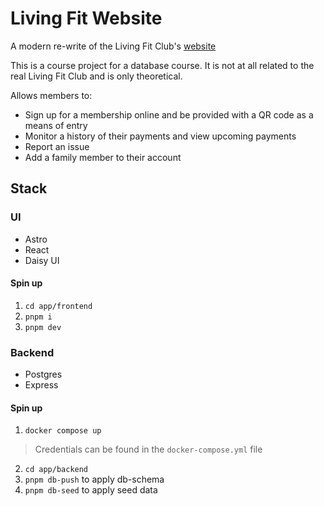 # Living Fit Website

A modern re-write of the Living Fit Club's [website](https://www.livingfitclub.com/benefits)

This is a course project for a database course.
It is not at all related to the real Living Fit Club and is only theoretical.

Allows members to:
- Sign up for a membership online and be provided with a QR code as a means of entry
- Monitor a history of their payments and view upcoming payments
- Report an issue
- Add a family member to their account

## Stack

### UI

- Astro
- React
- Daisy UI

#### Spin up
1. `cd app/frontend`
2. `pnpm i`
3. `pnpm dev`

### Backend

- Postgres
- Express

#### Spin up

1. `docker compose up`

> Credentials can be found in the `docker-compose.yml` file

2. `cd app/backend`
3. `pnpm db-push` to apply db-schema
4. `pnpm db-seed` to apply seed data

